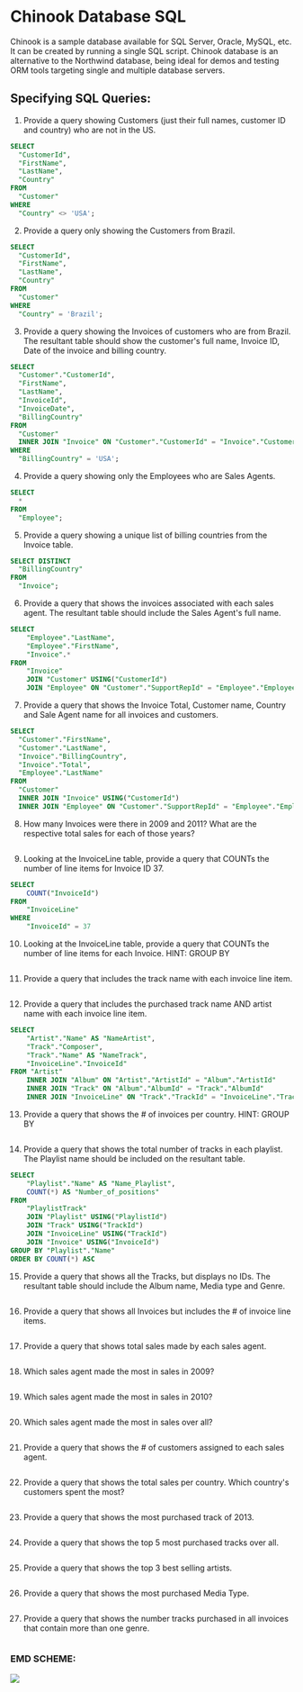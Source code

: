 # Chinook Database SQL
Chinook is a sample database available for SQL Server, Oracle, MySQL, etc. It can be created by running a single SQL script. Chinook database is an alternative to the Northwind database, being ideal for demos and testing ORM tools targeting single and multiple database servers.

Specifying SQL Queries:
-------
1. Provide a query showing Customers (just their full names, customer ID and country) who are not in the US.
```sql
SELECT
  "CustomerId",
  "FirstName",
  "LastName",
  "Country"
FROM
  "Customer"
WHERE
  "Country" <> 'USA';
```

2. Provide a query only showing the Customers from Brazil.
```sql
SELECT
  "CustomerId",
  "FirstName",
  "LastName",
  "Country"
FROM
  "Customer"
WHERE
  "Country" = 'Brazil';
```

3. Provide a query showing the Invoices of customers who are from Brazil. The resultant table should show the customer's full name, Invoice ID, Date of the invoice and billing country.
```sql
SELECT
  "Customer"."CustomerId",
  "FirstName",
  "LastName",
  "InvoiceId",
  "InvoiceDate",
  "BillingCountry"
FROM
  "Customer"
  INNER JOIN "Invoice" ON "Customer"."CustomerId" = "Invoice"."CustomerId"
WHERE
  "BillingCountry" = 'USA';
```

4. Provide a query showing only the Employees who are Sales Agents.
```sql
SELECT
  *
FROM
  "Employee";
```

5. Provide a query showing a unique list of billing countries from the Invoice table. 
```sql
SELECT DISTINCT
  "BillingCountry"
FROM
  "Invoice";
```

6. Provide a query that shows the invoices associated with each sales agent. The resultant table should include the Sales Agent's full name.
```sql
SELECT 
	"Employee"."LastName", 
	"Employee"."FirstName",
	"Invoice".*
FROM 
	"Invoice"
  	JOIN "Customer" USING("CustomerId")
	JOIN "Employee" ON "Customer"."SupportRepId" = "Employee"."EmployeeId";
```

7. Provide a query that shows the Invoice Total, Customer name, Country and Sale Agent name for all invoices and customers. 
```sql
SELECT
  "Customer"."FirstName",
  "Customer"."LastName",
  "Invoice"."BillingCountry",
  "Invoice"."Total",
  "Employee"."LastName"
FROM
  "Customer"
  INNER JOIN "Invoice" USING("CustomerId")
  INNER JOIN "Employee" ON "Customer"."SupportRepId" = "Employee"."EmployeeId";
```

8. How many Invoices were there in 2009 and 2011? What are the respective total sales for each of those years?
```sql

```

9. Looking at the InvoiceLine table, provide a query that COUNTs the number of line items for Invoice ID 37.
```sql
SELECT 	
	COUNT("InvoiceId")
FROM 
	"InvoiceLine"
WHERE 
	"InvoiceId" = 37
```

10. Looking at the InvoiceLine table, provide a query that COUNTs the number of line items for each Invoice. HINT: GROUP BY
```sql

```

11. Provide a query that includes the track name with each invoice line item. 
```sql

```

12. Provide a query that includes the purchased track name AND artist name with each invoice line item.
```sql
SELECT 
	"Artist"."Name" AS "NameArtist",
	"Track"."Composer",
	"Track"."Name" AS "NameTrack",
	"InvoiceLine"."InvoiceId"
FROM "Artist"
	INNER JOIN "Album" ON "Artist"."ArtistId" = "Album"."ArtistId"
	INNER JOIN "Track" ON "Album"."AlbumId" = "Track"."AlbumId"
	INNER JOIN "InvoiceLine" ON "Track"."TrackId" = "InvoiceLine"."TrackId"
```

13. Provide a query that shows the # of invoices per country. HINT: GROUP BY 
```sql

```

14. Provide a query that shows the total number of tracks in each playlist. The Playlist name should be included on the resultant table. 
```sql
SELECT 
	"Playlist"."Name" AS "Name_Playlist", 
	COUNT(*) AS "Number_of_positions"
FROM 
	"PlaylistTrack"
	JOIN "Playlist" USING("PlaylistId")
	JOIN "Track" USING("TrackId")
	JOIN "InvoiceLine" USING("TrackId")
	JOIN "Invoice" USING("InvoiceId")
GROUP BY "Playlist"."Name"
ORDER BY COUNT(*) ASC
```

15. Provide a query that shows all the Tracks, but displays no IDs. The resultant table should include the Album name, Media type and Genre.
```sql

```

16. Provide a query that shows all Invoices but includes the # of invoice line items. 
```sql

```

17. Provide a query that shows total sales made by each sales agent.
```sql

```

18. Which sales agent made the most in sales in 2009?
```sql

```

19. Which sales agent made the most in sales in 2010?
```sql

```

20. Which sales agent made the most in sales over all?
```sql

```

21. Provide a query that shows the # of customers assigned to each sales agent. 
```sql

```

22. Provide a query that shows the total sales per country. Which country's customers spent the most?
```sql

```

23. Provide a query that shows the most purchased track of 2013.
```sql

```

24. Provide a query that shows the top 5 most purchased tracks over all. 
```sql

```

25. Provide a query that shows the top 3 best selling artists.
```sql

```

26. Provide a query that shows the most purchased Media Type. 
```sql

```

27. Provide a query that shows the number tracks purchased in all invoices that contain more than one genre. 
```sql

```


### EMD SCHEME:
![](https://user-images.githubusercontent.com/40778282/84611232-34ef3300-ae8b-11ea-8f43-b5a70a750e62.png)









